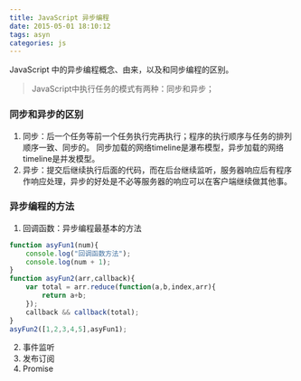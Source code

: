 ```yaml
---
title: JavaScript 异步编程
date: 2015-05-01 18:10:12
tags: asyn
categories: js
---
```

JavaScript 中的异步编程概念、由来，以及和同步编程的区别。

<!-- more -->
> JavaScript中执行任务的模式有两种：同步和异步；

### 同步和异步的区别
1. 同步：后一个任务等前一个任务执行完再执行；程序的执行顺序与任务的排列顺序一致、同步的。
同步加载的网络timeline是瀑布模型，异步加载的网络timeline是并发模型。
2. 异步：提交后继续执行后面的代码，而在后台继续监听，服务器响应后有程序作响应处理，异步的好处是不必等服务器的响应可以在客户端继续做其他事。

### 异步编程的方法
1. 回调函数：异步编程最基本的方法
```javascript
function asyFun1(num){
    console.log("回调函数方法");
    console.log(num + 1);
}
function asyFun2(arr,callback){
    var total = arr.reduce(function(a,b,index,arr){
        return a+b;
    });
    callback && callback(total);
}
asyFun2([1,2,3,4,5],asyFun1);
```
2. 事件监听
3. 发布订阅
4. Promise